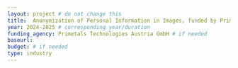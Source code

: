 ```yaml
---
layout: project # do not change this
title: 	Anonymization of Personal Information in Images, funded by Primetals TEchnologies Austria GmbH	# title of the project
year: 2024-2025	# corresponding year/duration
funding_agency: Primetals Technologies Austria GmbH # if needed
baseurl: 
budget: # if needed
type: industry
---
```


